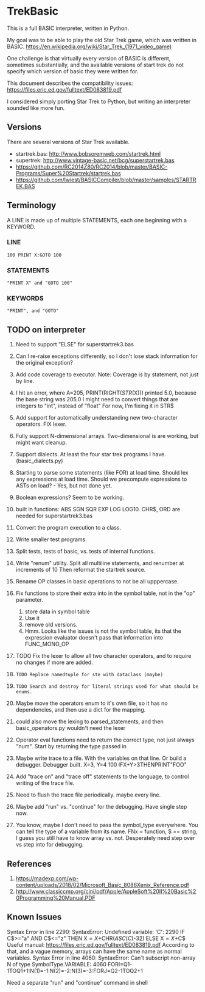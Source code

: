 # TrekBasic
This is a full BASIC interpreter, written in Python.

My goal was to be able to play the old Star Trek game, which was written in BASIC.
https://en.wikipedia.org/wiki/Star_Trek_(1971_video_game)

One challenge is that virtually every version of BASIC is different, 
sometimes substantially, and the available versions of start trek do not
specify which version of basic they were written for. 

This document describes the compatibility issues: 
https://files.eric.ed.gov/fulltext/ED083819.pdf

I considered simply porting Star Trek to Python, but 
writing an interpreter sounded like more fun.

## Versions
There are several versions of Star Trek available.

* startrek.bas: http://www.bobsoremweb.com/startrek.html
* supertrek: http://www.vintage-basic.net/bcg/superstartrek.bas
* https://github.com/RC2014Z80/RC2014/blob/master/BASIC-Programs/Super%20Startrek/startrek.bas
* https://github.com/lwiest/BASICCompiler/blob/master/samples/STARTREK.BAS


## Terminology
A LINE is made up of multiple STATEMENTS, each one beginning with a KEYWORD.

### LINE
    100 PRINT X:GOTO 100
### STATEMENTS
    "PRINT X" and "GOTO 100"
### KEYWORDS
    "PRINT", and "GOTO"

## TODO on interpreter

1. Need to support "ELSE" for superstartrek3.bas
2. Can I re-raise exceptions differently, so I don't lose
stack information for the original exception?
3. Add code coverage to executor. Note: Coverage is by statement, not just by line.
1. I hit an error, where A=205, PRINT(RIGHT$(STR$(X))) printed 5.0, because the base string was 205.0
    I might need to convert things that are integers to "int", instead of "float"
    For now, I'm fixing it in STR$
0. Add support for automatically understanding new two-character operators.
    FIX lexer.
1. Fully support N-dimensional arrays. Two-dimensional is are working, but might want cleanup.
2. Support dialects. At least the four star trek programs I have. (basic_dialects.py)
3. Starting to parse some statements (like FOR) at load time. Should lex any expressions at load time.
   Should we precompute expressions to ASTs on load? - Yes, but not done yet.
3. Boolean expressions? Seem to be working.
4. built in functions: ABS SGN SQR EXP LOG LOG10. CHR$, ORD are needed for superstartrek3.bas 
6. Convert the program execution to a class.
7. Write smaller test programs.
11. Split tests, tests of basic, vs. tests of internal functions.
9. Write "renum" utility. Split all multiline statements, and renumber at increments of 10
   Then reformat the startrek source.
12. Rename OP classes in basic operations to not be all upppercase.
1. Fix functions to store their extra into in the symbol table, not in the "op" parameter.
    1. store data in symbol table
    2. Use it
    3. remove old versions.
    4. Hmm. Looks like the issues is not the symbol table, its that the expression evaluator doesn't
        pass that information into FUNC_MONO_OP
1. TODO Fix the lexer to allow all two character operators, and to require no changes if more are added.
1.     TODO Replace namedtuple for ste with dataclass (maybe)
1.     TODO Search and destroy for literal strings used for what should be enums.
1. Maybe move the operators enum to it's own file, so  it has no dependencies, and then use a dict
for the mapping.
1. could also move the lexing to parsed_statements, and then basic_openators.py wouldn't need the lexer
1. Operator eval functions need to return the correct type, not just always "num". Start by returning the type passed in
1. Maybe write trace to a file. With the variables on that line. Or build a debugger. Debugger built.
    X=3, Y=4
    100 IFX+Y>3THENPRINT"FOO"

1. Add "trace on" and "trace off" statements to the language, to control writing of the trace file.
1. Need to flush the trace file periodically. maybe every line.
1. Maybe add "run" vs. "continue" for the debugging. Have single step now.
1. You know, maybe I don't need to pass the symbol_type everywhere. You can tell the type of a variable
   from its name. FNx = function, $ == string, I guess you still have to know array vs. not.
Desperately need step over vs step into for debugging.

## References
1. https://madexp.com/wp-content/uploads/2018/02/Microsoft_Basic_8086Xenix_Reference.pdf
2. http://www.classiccmp.org/cini/pdf/Apple/AppleSoft%20II%20Basic%20Programming%20Manual.PDF

## Known Issues
Syntax Error in line 2290: SyntaxError: Undefined variable: 'C': 2290 IF C$>="a" AND C$<="z" THEN X$=X$+CHR$(ASC(C$)-32) ELSE X$=X$+C$
Useful manual: https://files.eric.ed.gov/fulltext/ED083819.pdf
According to that, and a vague memory, arrays can have the same name as normal variables.
Syntax Error in line 4060: SyntaxError: Can't subscript non-array N of type SymbolType.VARIABLE: 4060 FORI=Q1-1TOQ1+1:N(1)=-1:N(2)=-2:N(3)=-3:FORJ=Q2-1TOQ2+1

Need a separate "run" and "continue" command in shell 